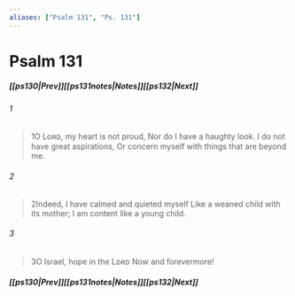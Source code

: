 ```yaml
---
aliases: ["Psalm 131", "Ps. 131"]
---
```

# Psalm 131
##### <span class=arrow-left></span>[[ps130|Prev]]<span class=navigation-separator></span>[[ps131notes|Notes]]<span class=navigation-separator></span>[[ps132|Next]]<span class=arrow-right></span>
###### 1
><span class=verse-first-poetry>1</span>O Lᴏʀᴅ, my heart is not proud,
>Nor do I have a haughty look.
>I do not have great aspirations,
>Or concern myself with things that are beyond me.
###### 2
><span class=verse-body-poetry>2</span>Indeed, I have calmed and quieted myself
>Like a weaned child with its mother;
>I am content like a young child.
###### 3
><span class=verse-body-poetry>3</span>O Israel, hope in the Lᴏʀᴅ
>Now and forevermore!
##### <span class=arrow-left></span>[[ps130|Prev]]<span class=navigation-separator></span>[[ps131notes|Notes]]<span class=navigation-separator></span>[[ps132|Next]]<span class=arrow-right></span>